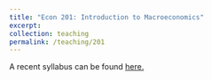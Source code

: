 ```yaml
---
title: "Econ 201: Introduction to Macroeconomics"
excerpt: 
collection: teaching
permalink: /teaching/201
---
```


A recent syllabus can be found [here.](../files/econ201syllabus.pdf)